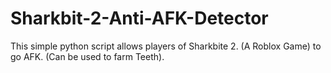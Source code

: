 # Sharkbit-2-Anti-AFK-Detector
This simple python script allows players of Sharkbite 2. (A Roblox Game) to go AFK. (Can be used to farm Teeth).
